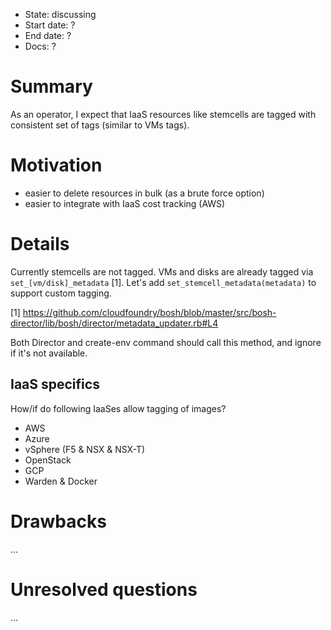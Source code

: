 - State: discussing
- Start date: ?
- End date: ?
- Docs: ?

# Summary

As an operator, I expect that IaaS resources like stemcells are tagged with consistent set of tags (similar to VMs tags).

# Motivation

- easier to delete resources in bulk (as a brute force option)
- easier to integrate with IaaS cost tracking (AWS)

# Details

Currently stemcells are not tagged. VMs and disks are already tagged via `set_[vm/disk]_metadata` [1]. Let's add `set_stemcell_metadata(metadata)` to support custom tagging.

[1] https://github.com/cloudfoundry/bosh/blob/master/src/bosh-director/lib/bosh/director/metadata_updater.rb#L4

Both Director and create-env command should call this method, and ignore if it's not available.

## IaaS specifics

How/if do following IaaSes allow tagging of images?

- AWS
- Azure
- vSphere (F5 & NSX & NSX-T)
- OpenStack
- GCP
- Warden & Docker


# Drawbacks

...

# Unresolved questions

...

